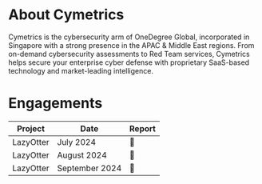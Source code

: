 # About Cymetrics

Cymetrics is the cybersecurity arm of OneDegree Global, incorporated in Singapore with a strong presence in the APAC & Middle East regions. From on-demand cybersecurity assessments to Red Team services, Cymetrics helps secure your enterprise cyber defense with proprietary SaaS-based technology and market-leading intelligence.

# Engagements

| Project | Date | Report |
| -------- | -------- | -------- |
| LazyOtter     | July 2024     | 📖     |
|LazyOtter|August 2024|📖|
|LazyOtter|September 2024|📖|